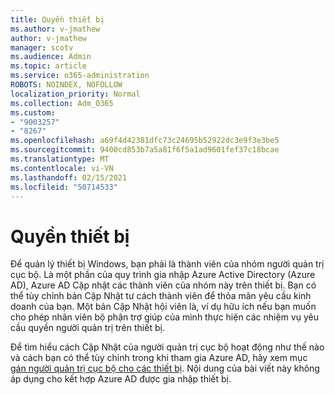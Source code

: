 ```yaml
---
title: Quyền thiết bị
ms.author: v-jmathew
author: v-jmathew
manager: scotv
ms.audience: Admin
ms.topic: article
ms.service: o365-administration
ROBOTS: NOINDEX, NOFOLLOW
localization_priority: Normal
ms.collection: Adm_O365
ms.custom:
- "9003257"
- "8267"
ms.openlocfilehash: a69f4d42381dfc73c24695b52922dc3e9f3e3be5
ms.sourcegitcommit: 9400cd853b7a5a81f6f5a1ad9601fef37c18bcae
ms.translationtype: MT
ms.contentlocale: vi-VN
ms.lasthandoff: 02/15/2021
ms.locfileid: "50714533"
---
```

# <a name="device-permissions"></a>Quyền thiết bị

Để quản lý thiết bị Windows, bạn phải là thành viên của nhóm người quản trị cục bộ. Là một phần của quy trình gia nhập Azure Active Directory (Azure AD), Azure AD Cập nhật các thành viên của nhóm này trên thiết bị. Bạn có thể tùy chỉnh bản Cập Nhật tư cách thành viên để thỏa mãn yêu cầu kinh doanh của bạn. Một bản Cập Nhật hội viên là, ví dụ hữu ích nếu bạn muốn cho phép nhân viên bộ phận trợ giúp của mình thực hiện các nhiệm vụ yêu cầu quyền người quản trị trên thiết bị.

Để tìm hiểu cách Cập Nhật của người quản trị cục bộ hoạt động như thế nào và cách bạn có thể tùy chỉnh trong khi tham gia Azure AD, hãy xem mục [gán người quản trị cục bộ cho các thiết bị](https://docs.microsoft.com/azure/active-directory/devices/assign-local-admin). Nội dung của bài viết này không áp dụng cho kết hợp Azure AD được gia nhập thiết bị.
